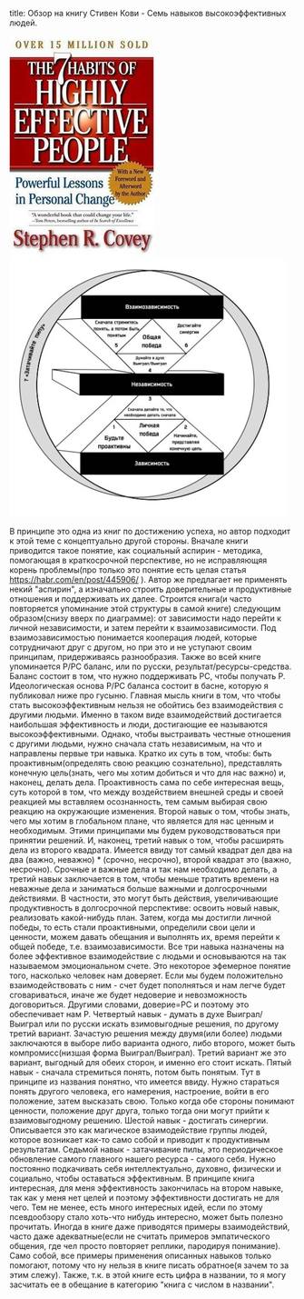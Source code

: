 title: Обзор на книгу Стивен Кови - Семь навыков высокоэффективных людей.

![](/blog/static/img/SvwoPX3cnGY.jpg)
![](/blog/static/img/ck0VjzpyyMI.jpg)

В принципе это одна из книг по достижению успеха, но автор подходит к этой теме с концептуально другой стороны. Вначале книги приводится такое понятие, как социальный аспирин - методика, помогающая в краткосрочной перспективе, но не исправляющяя корень проблемы(про только это понятие есть целая статья https://habr.com/en/post/445906/ ). Автор же предлагает не применять некий "аспирин", а изначально строить доверительные и продуктивные отношения и поддерживать их далее.
Строится книга(и часто повторяется упоминание этой структуры в самой книге) следующим образом(снизу вверх по диаграмме): от зависимости надо перейти к личной независимости, и затем перейти к взаимозависимости. Под взаимозависимостью понимается кооперация людей, которые сотрудничают друг с другом, но при это и не уступают своим принципам, придерживаясь разнообразия. Также во всей книге упоминается P/PC баланс, или по русски, результат/ресурсы-средства. Баланс состоит в том, что нужно поддерживать РС, чтобы получать Р. Идеологическая основа P/PC баланса состоит в басне, которую я публиковал ниже про гусыню. Главная мысль книги в том, что чтобы стать высокоэффективным нельзя не обойтись без взаимодействия с другими людьми. Именно в таком виде взаимодействий достигается наибольшая эффективность и люди, достигающие ее называются высокоэффективными. Однако, чтобы выстраивать честные отношения с другими людьми, нужно сначала стать независимым, на что и направлены первые три навыка. Кратко их суть в том, чтобы: быть проактивным(определять свою реакцию сознательно), представлять конечную цель(знать, чего мы хотим добиться и что для нас важно) и, наконец, делать дела. Проактивность сама по себе интересная вещь, суть которой в том, что между воздействием внешней среды и своей реакцией мы вставляем осознанность, тем самым выбирая свою реакцию на окружающие изменения. Второй навык о том, чтобы знать, чего мы хотим в глобальном плане, что является для нас ценным и необходимым. Этими принципами мы будем руководствоваться при принятии решений. И, наконец, третий навык о том, чтобы расширять дела из второго квадрата. Имеется ввиду тот самый квадрат дел два на два (важно, неважно) * (срочно, несрочно), второй квадрат это (важно, несрочно). Срочные и важные дела и так нам необходимо делать, а третий навык заключается в том, чтобы меньше тратить времени на неважные дела и заниматься больше важными и долгосрочными действиями. В частности, это могут быть действия, увеличивающие продуктивность в долгосрочной перспективе: освоить новый навык, реализовать какой-нибудь план.
Затем, когда мы достигли личной победы, то есть стали проактивными, определили свои цели и ценности, можем давать обещания и выполнять их, время перейти к общей победе, т.е. взаимозависимости. Все три навыка назначены на более эффективное взаимодействие с людьми и основываются на так называемом эмоциональном счете. Это некоторое эфемерное понятие того, насколько человек нам доверяет. Если мы будем положительно взаимодействовать с ним - счет будет пополняться и нам легче будет сговариваться, иначе же будет недоверие и невозможность договориться. Другими словами, доверие=РС и поэтому это обеспечивает нам Р. Четвертый навык - думать в духе Выиграл/Выиграл или по русски искать взимовыгодные решения, по другому третий вариант. Зачастую решения между двумя(или более) людьми заключаются в выборе либо варианта одного, либо второго, может быть компромисс(низшая форма Выиграл/Выиграл). Третий вариант же это вариант, выгодный для обеих сторон, и именно его стоит искать. Пятый навык - сначала стремиться понять, потом быть понятым. Тут в принципе из названия понятно, что имеется ввиду. Нужно стараться понять другого человека, его намерения, настроение, войти в его положение, затем высказать свою. Только когда обе стороны понимают ценности, положение друг друга, только тогда они могут прийти к взаимовыгодному решению. Шестой навык - достигать синергии. Описывается это как магическое взаимодействие группы людей, которое возникает как-то само собой и приводит к продуктивным результатам.
Седьмой навык - затачивание пилы, это периодическое обновление самого главного нашего ресурса - самого себя. Нужно постоянно подкачивать себя интеллектуально, духовно, физически и социально, чтобы оставаться эффективным.
В принципе книга интересная, для меня эффективность закончилась на втором навыке, так как у меня нет целей и поэтому эффективности достигать не для чего. Тем не менее, есть много интересных идей, если по этому псевдообзору стало хоть-что нибудь интересно, может быть полезно прочитать. Иногда в книге даже приводятся примеры взаимодействий, часто даже адекватные(если не считать примеров эмпатического общения, где чел просто повторяет реплики, пародируя понимание). Само собой, все примеры применения описанных навыков только помогают, потому что ну нельзя в книге писать обратное(я зачем то за этим слежу). Также, т.к. в этой книге есть цифра в названии, то я могу засчитать ее в обещание в категорию "книга с числом в названии".

